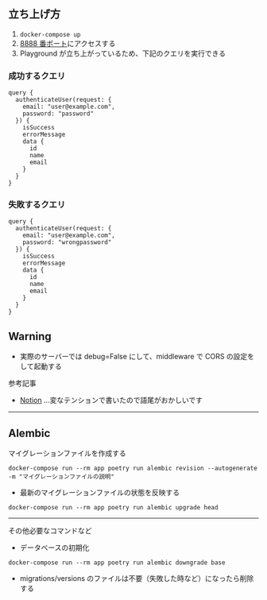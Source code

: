 ## 立ち上げ方

1. `docker-compose up`
2. [8888 番ポート](http://localhost:8888/graphql)にアクセスする
3. Playground が立ち上がっているため、下記のクエリを実行できる

### 成功するクエリ

```
query {
  authenticateUser(request: {
    email: "user@example.com",
    password: "password"
  }) {
    isSuccess
    errorMessage
    data {
      id
      name
      email
    }
  }
}
```

### 失敗するクエリ

```
query {
  authenticateUser(request: {
    email: "user@example.com",
    password: "wrongpassword"
  }) {
    isSuccess
    errorMessage
    data {
      id
      name
      email
    }
  }
}
```

## Warning

- 実際のサーバーでは debug=False にして、middleware で CORS の設定をして起動する

参考記事

- [Notion](https://pinto-waltz-911.notion.site/Ariadne-122f3d9811d94bfd832c1e6dc88acc01#15c290b6126c4bfab0af9ce7db6ebb3c) ...変なテンションで書いたので語尾がおかしいです

---

## Alembic

マイグレーションファイルを作成する

```
docker-compose run --rm app poetry run alembic revision --autogenerate -m "マイグレーションファイルの説明"
```

- 最新のマイグレーションファイルの状態を反映する

```
docker-compose run --rm app poetry run alembic upgrade head
```

---

その他必要なコマンドなど

- データベースの初期化

```
docker-compose run --rm app poetry run alembic downgrade base
```

- migrations/versions のファイルは不要（失敗した時など）になったら削除する
